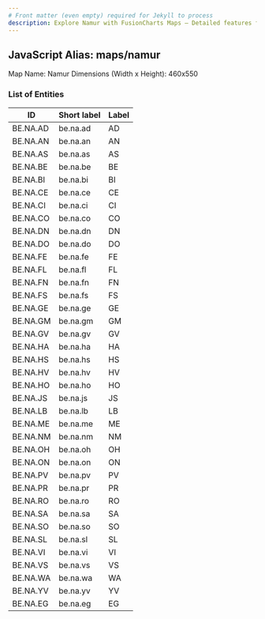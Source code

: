 ```yaml
---
# Front matter (even empty) required for Jekyll to process
description: Explore Namur with FusionCharts Maps – Detailed features for seamless integration. Try now & enhance your data visualization today! 
---
```


## JavaScript Alias: maps/namur

Map Name: Namur
Dimensions (Width x Height): 460x550





### List of Entities

ID | Short label | Label
---|---|---|
BE.NA.AD|be.na.ad|AD|Andenne
BE.NA.AN|be.na.an|AN|Anhée
BE.NA.AS|be.na.as|AS|Assesse
BE.NA.BE|be.na.be|BE|Beauraing
BE.NA.BI|be.na.bi|BI|Bièvre
BE.NA.CE|be.na.ce|CE|Cerfontaine
BE.NA.CI|be.na.ci|CI|Ciney
BE.NA.CO|be.na.co|CO|Couvin
BE.NA.DN|be.na.dn|DN|Dinant
BE.NA.DO|be.na.do|DO|Doische
BE.NA.FE|be.na.fe|FE|Fernelmont
BE.NA.FL|be.na.fl|FL|Floreffe
BE.NA.FN|be.na.fn|FN|Florennes
BE.NA.FS|be.na.fs|FS|Fosses-la-Ville
BE.NA.GE|be.na.ge|GE|Gedinne
BE.NA.GM|be.na.gm|GM|Gembloux
BE.NA.GV|be.na.gv|GV|Gesves
BE.NA.HA|be.na.ha|HA|Hamois
BE.NA.HS|be.na.hs|HS|Hastière
BE.NA.HV|be.na.hv|HV|Havelange
BE.NA.HO|be.na.ho|HO|Houyet
BE.NA.JS|be.na.js|JS|Jemeppe-sur-Sambre
BE.NA.LB|be.na.lb|LB|La Bruyère
BE.NA.ME|be.na.me|ME|Mettet
BE.NA.NM|be.na.nm|NM|Namur
BE.NA.OH|be.na.oh|OH|Ohey
BE.NA.ON|be.na.on|ON|Onhaye
BE.NA.PV|be.na.pv|PV|Philippeville
BE.NA.PR|be.na.pr|PR|Profondeville
BE.NA.RO|be.na.ro|RO|Rochefort
BE.NA.SA|be.na.sa|SA|Sambreville
BE.NA.SO|be.na.so|SO|Sombreffe
BE.NA.SL|be.na.sl|SL|Somme-Leuze
BE.NA.VI|be.na.vi|VI|Viroinval
BE.NA.VS|be.na.vs|VS|Vresse-sur-Semois
BE.NA.WA|be.na.wa|WA|Walcourt
BE.NA.YV|be.na.yv|YV|Yvoir
BE.NA.EG|be.na.eg|EG|Éghezée


